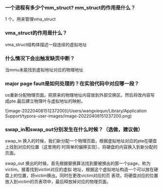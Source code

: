 ### 一个进程有多少个mm_struct? mm_struct的作用是什么？

1 个。用来管理vma_struct 

###  vma_struct的作用是什么？

vma_struct结构体描述一段连续的虚拟地址

###  什么情况下会出触发缺页中断？

当mmu未能找到虚拟地址对应的物理地址

###  major page fault是如何处理的？在实验代码中对应哪一段？

os重新分配物理页面。把原来的物理地址内容放到外部交换区。然后将改内容写成pte.最后建立物理叶与虚拟地址的映射。

![image-20220408151237200](/Users/wangxiequn/Library/Application Support/typora-user-images/image-20220408151237200.png)

### swap_in和swap_out分别发生在什么时候？（选做，建议做）

swap_in 换入的时候，我们新分配一个物理页面，根据虚拟地址对应的pte在硬盘上找到对应的位置（这里用的 时简单的偏移实现），将硬盘的内容换入到新分配的页面。

swap_out 换出的时候，首先根据替换算法找到要被换出的那一个page，称为victim。接着找到victim对应的虚拟 地址，根据这个虚拟地址构造一个可以放在硬盘上的位置，将victim换出。同时在更改victim对应的页 表项，将硬盘对应的位置放入到victim的页表项中，最后释放掉对应的物理页面。